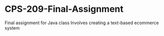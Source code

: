 # CPS-209-Final-Assignment
Final assignment for Java class
Involves creating a text-based ecommerce system
